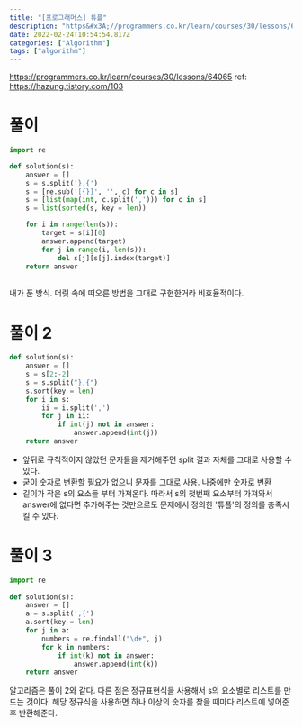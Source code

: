 ```yaml
---
title: "[프로그래머스] 튜플"
description: "https&#x3A;//programmers.co.kr/learn/courses/30/lessons/64065ref: https&#x3A;//hazung.tistory.com/103내가 푼 방식. 머릿 속에 떠오른 방법을 그대로 구현한거라 비효율적이다. 앞뒤로 규칙적이"
date: 2022-02-24T10:54:54.817Z
categories: ["Algorithm"]
tags: ["algorithm"]
---
```

https://programmers.co.kr/learn/courses/30/lessons/64065
ref: https://hazung.tistory.com/103

# 풀이
```py
import re

def solution(s):
    answer = []
    s = s.split('},{')
    s = [re.sub('[{}]', '', c) for c in s]
    s = [list(map(int, c.split(','))) for c in s]
    s = list(sorted(s, key = len))

    for i in range(len(s)):
        target = s[i][0]
        answer.append(target)
        for j in range(i, len(s)):
            del s[j][s[j].index(target)]
    return answer
    
```
내가 푼 방식. 머릿 속에 떠오른 방법을 그대로 구현한거라 비효율적이다. 

# 풀이 2
```py
def solution(s):
    answer = []
    s = s[2:-2]
    s = s.split("},{")
    s.sort(key = len)
    for i in s:
        ii = i.split(',')
        for j in ii:
            if int(j) not in answer:
                answer.append(int(j))
    return answer
```
- 앞뒤로 규칙적이지 않았던 문자들을 제거해주면 split 결과 자체를 그대로 사용할 수 있다.
- 굳이 숫자로 변환할 필요가 없으니 문자를 그대로 사용. 나중에만 숫자로 변환
- 길이가 작은 s의 요소들 부터 가져온다. 따라서 s의 첫번째 요소부터 가져와서 answer에 없다면 추가해주는 것만으로도 문제에서 정의한 '튜플'의 정의를 충족시킬 수 있다.

# 풀이 3
```py
import re
 
def solution(s):
    answer = []
    a = s.split(',{')
    a.sort(key = len)
    for j in a:
        numbers = re.findall("\d+", j)
        for k in numbers:
            if int(k) not in answer:
                answer.append(int(k))
    return answer
```
알고리즘은 풀이 2와 같다. 다른 점은 정규표현식을 사용해서 s의 요소별로 리스트를 만드는 것이다.
해당 정규식을 사용하면 하나 이상의 숫자를 찾을 때마다 리스트에 넣어준 후 반환해준다.